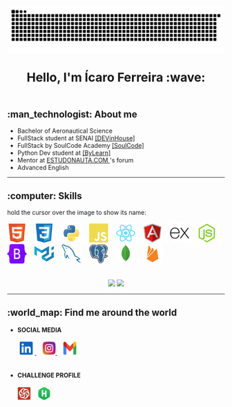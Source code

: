 <header>
    <img align="center" src="https://github.com/icarofilho/icarofilho/blob/output/github-contribution-grid-snake.svg">
    <h1 align="center">Hello, I'm Ícaro Ferreira :wave: </h1>
</header>

<!-- About ME -->
<section>
    <h2>:man_technologist: About me</h2>
    <ul>
        <li>Bachelor of Aeronautical Science</li>
        <li>FullStack student at SENAI <a href="https://cursos.sesisenai.org.br/detalhes/devinhouse/25558">[DEVinHouse]</a></li>
        <li>FullStack by SoulCode Academy <a href="https://soulcodeacademy.org/curso-web-full-stack.html">[SoulCode]</a></li>
        <li>Python Dev student at <a href="https://www.bylearn.com.br/">[ByLearn]</a></li>
        <li>Mentor at <a href="https://www.estudonauta.com/">ESTUDONAUTA.COM </a>'s forum <small></small></li>
        <li>Advanced English</li>
    </ul>
    <hr>
</section>

<!-- Skills -->
<section>
    <h2>:computer: Skills</h2>
    <smal>hold the cursor over the image to show its name:</smal>
<br>
<br>
<div>
<!-- BASIC -->
    <img src="imgs/html.svg" height="45" alt="html" title="HTML5">
    <img src="imgs/vazio.png" width="10" alt="espaço">
    <img src="imgs/css.svg" height="45" alt="css"title="CSS3">
    <img src="imgs/vazio.png" width="10" alt="espaço">
<!-- LANGUAGE -->
    <img src="imgs/python.svg" height="45" alt="python"title="PYTHON">
    <img src="imgs/vazio.png" width="10" alt="espaço">
    <img src="imgs/javascript.svg" height="45" alt="javascript" title="JAVASCRIPT ES6">
    <img src="imgs/vazio.png" width="10" alt="espaço">
<!-- FRONT-END -->
    <img src="imgs/react.svg" height="45" alt="react"title="REACT">
    <img src="imgs/vazio.png" width="10" alt="espaço">
    <img src="imgs/angular.svg" height="45" alt="angular"title="ANGULAR 12">
    <img src="imgs/vazio.png" width="10" alt="espaço">
<!-- BACK-END -->
    <img src="imgs/express.svg" height="45" alt="express"title="EXPRESS">
    <img src="imgs/vazio.png" width="10" alt="espaço">
    <img src="imgs/node.svg" height="45" alt="node"title="NODE.JS">
    <img src="imgs/vazio.png" width="10" alt="espaço">
<!-- STYLE -->
    <img src="imgs/bootstrap.svg" height="45" alt="bootstrap"title="BOOTSTRAP 5">
    <img src="imgs/vazio.png" width="10" alt="espaço">
    <img src="imgs/material.svg" height="45" alt="material"title="Material Ui">
    <img src="imgs/vazio.png" width="10" alt="espaço">
<!-- DATABASE -->
    <img src="imgs/mysql.svg" height="45" alt="mysql"title="MYSQL">
    <img src="imgs/vazio.png" width="10" alt="espaço">
    <img src="imgs/postgresql.svg" height="45" alt="postgresql"title="POSTGRESQL">
    <img src="imgs/vazio.png" width="10" alt="espaço">
    <img src="imgs/mongo.svg" height="45" alt="mongodb"title="MONGODB">
    <img src="imgs/vazio.png" width="10" alt="espaço">
    <img src="imgs/firebase.svg" height="45" alt="firebase"title="FIREBASE">
</div>
<br>
<br>
    <div align="center">
    <img src="https://github-readme-stats.vercel.app/api?username=icarofilho&show_icons=true&hide=contribs,issues&count_private=true&bg_color=30,182896,17020F&title_color=2E854E&text_color=C9B857">
        <img src="https://github-readme-stats.vercel.app/api/top-langs/?username=icarofilho&layout=compact&langs_count=8&custom_title=Top 8 Langagues&bg_color=30,182896,17020F&title_color=2E854E&text_color=C9B857">
    </div>
<hr>

</section>
<!-- FIND ME AROUND THE WORLD -->
<section>
    <h2>:world_map: Find me around the world</h2>
    <ul>
        <li><h4><strong>SOCIAL MEDIA</strong><br>
        </h4>
            <a href="https://www.linkedin.com/in/icarofilho/" target="_blank">
                <img aling="center" alt="icaro_linkedin" height="30" width="40" src="imgs/linkedin.svg" style="max-width:100%">
            </a>
            <img src="imgs/vazio.png" width="10px">
            <a  href="https://www.instagram.com/icarofilho/" target="_blank">
                <img aling="center" alt="icaro_instagram" height="30" width="30" src="/imgs/instagram.png" style="max-width:100%">
            </a>
            <!-- <img src="imgs/vazio.png" width="10px">
            <a href="https://th3devway.blogspot.com/" target="_blank">
                <img aling="center" alt="icaro_blog" height="30" width="30" src="imgs/blogger.svg" style="max-width:100%"> -->
            </a>
          <!--   <img src="imgs/vazio.png" width="10px">
            <a href="#" target="_blank">
                <img aling="center" alt="icaro_blog" height="30" width="30" src="imgs/youtube.svg" style="max-width:100%"> -->
            </a>
            <img src="imgs/vazio.png" width="10px">
            <a href="mailto:icaro.ferreira.filho@gmail.com" target="_blank">
                <img aling="center" alt="icaro_blog" height="30" width="30" src="imgs/gmail.svg" style="max-width:100%">
            </a>
        </li>
        <br>
        <li><h4><strong>CHALLENGE PROFILE</strong><br>
        </h4>
        <a href="https://www.codewars.com/users/icarofilho" target="_blank"><img src="imgs/codewars.svg" height="30px" title="CodeWars"></a>
        <img src="imgs/vazio.png" width="10px">
        <a href="https://www.hackerrank.com/icarofilho" target="_blank"><img src="imgs/hackerrank.png" height="30px" title="HackerRank"></a>
        </li>
    </ul>
</section>